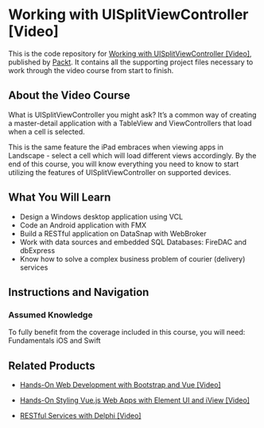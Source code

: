 # Working with UISplitViewController [Video]
This is the code repository for [Working with UISplitViewController [Video]](https://www.packtpub.com/application-development/working-uisplitviewcontroller-video?utm_source=github&utm_medium=repository&utm_campaign=9781789955446), published by [Packt](https://www.packtpub.com/?utm_source=github). It contains all the supporting project files necessary to work through the video course from start to finish.
## About the Video Course
What is UISplitViewController you might ask? It’s a common way of creating a master-detail application with a TableView and ViewControllers that load when a cell is selected.

This is the same feature the iPad embraces when viewing apps in Landscape - select a cell which will load different views accordingly. By the end of this course, you will know everything you need to know to start utilizing the features of UISplitViewController on supported devices.

<H2>What You Will Learn</H2>
<DIV class=book-info-will-learn-text>
<UL>
<LI>Design a Windows desktop application using VCL 
<LI>Code an Android application with FMX 
<LI>Build a RESTful application on DataSnap with WebBroker 
<LI>Work with data sources and embedded SQL Databases: FireDAC and dbExpress 
<LI>Know how to solve a complex business problem of courier (delivery) services </LI></UL></DIV>

## Instructions and Navigation
### Assumed Knowledge
To fully benefit from the coverage included in this course, you will need:<br/>
Fundamentals iOS and Swift

## Related Products
* [Hands-On Web Development with Bootstrap and Vue [Video]](https://www.packtpub.com/web-development/hands-web-development-bootstrap-and-vue-video?utm_source=github&utm_medium=repository&utm_campaign=9781789950779)

* [Hands-On Styling Vue.js Web Apps with Element UI and iView [Video]](https://www.packtpub.com/web-development/hands-styling-vuejs-web-apps-element-ui-and-iview-video?utm_source=github&utm_medium=repository&utm_campaign=9781789950083)

* [RESTful Services with Delphi [Video]](https://www.packtpub.com/application-development/restful-services-delphi-video?utm_source=github&utm_medium=repository&utm_campaign=9781789951882)

